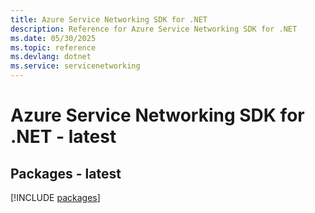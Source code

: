 ```yaml
---
title: Azure Service Networking SDK for .NET
description: Reference for Azure Service Networking SDK for .NET
ms.date: 05/30/2025
ms.topic: reference
ms.devlang: dotnet
ms.service: servicenetworking
---
```

# Azure Service Networking SDK for .NET - latest
## Packages - latest
[!INCLUDE [packages](service-networking-index.md)]